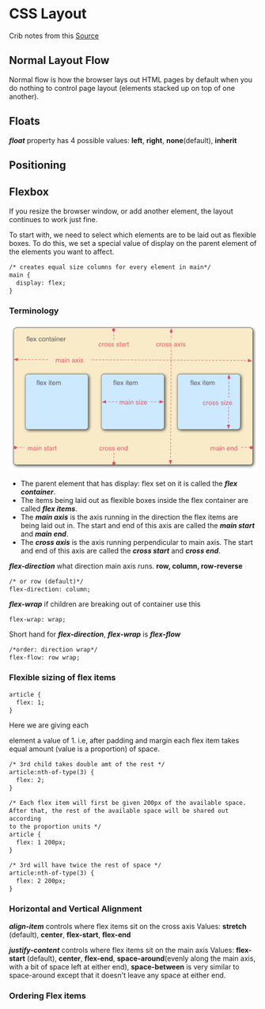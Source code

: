 # CSS Layout
Crib notes from this [Source](https://developer.mozilla.org/en-US/docs/Learn/CSS/CSS_layout/Flexbox)

## Normal Layout Flow
Normal flow is how the browser lays out HTML pages by default when you do nothing to control page layout (elements stacked up on top of one another).

## Floats
***float*** property has 4 possible values: **left**, **right**, **none**(default), **inherit**

## Positioning

## Flexbox
If you resize the browser window, or add another element, the layout continues to work just fine.

To start with, we need to select which elements are to be laid out as flexible boxes. To do this, we set a special value of display on the parent element of the elements you want to affect.
```
/* creates equal size columns for every element in main*/
main {
  display: flex;
}
```

### Terminology
![Flex_terms](images/flex_terms.png)

- The parent element that has display: flex set on it is called the _**flex container**_.
- The items being laid out as flexible boxes inside the flex container are called _**flex items**_.
- The _**main axis**_ is the axis running in the direction the flex items are being laid out in. The start and end of this axis are called the _**main start**_ and _**main end**_.
- The _**cross axis**_ is the axis running perpendicular to main axis. The start and end of this axis are called the _**cross start**_ and _**cross end**_.


***flex-direction*** what direction main axis runs. **row, column, row-reverse**
```
/* or row (default)*/
flex-direction: column;
```
***flex-wrap*** if children are breaking out of container use this
```
flex-wrap: wrap;
```
Short hand for ***flex-direction***, ***flex-wrap*** is ***flex-flow***
```
/*order: direction wrap*/
flex-flow: row wrap;
```

### Flexible sizing of flex items
```
article {
  flex: 1;
}
```
Here we are giving each <article> element a value of 1. i.e, after padding and margin each flex item takes equal amount (value is a proportion) of space.
```
/* 3rd child takes double amt of the rest */
article:nth-of-type(3) {
  flex: 2;
}
```
```
/* Each flex item will first be given 200px of the available space. 
After that, the rest of the available space will be shared out according 
to the proportion units */
article {
  flex: 1 200px;
}
```
```
/* 3rd will have twice the rest of space */
article:nth-of-type(3) {
  flex: 2 200px;
}
```

### Horizontal and Vertical Alignment
***align-item*** controls where flex items sit on the cross axis
Values: **stretch** (default), **center**, **flex-start**, **flex-end**

***justify-content*** controls where flex items sit on the main axis
Values: **flex-start** (default), **center**,  **flex-end**, **space-around**(evenly along the main axis, with a bit of space left at either end), **space-between** is very similar to space-around except that it doesn't leave any space at either end.

### Ordering Flex items









